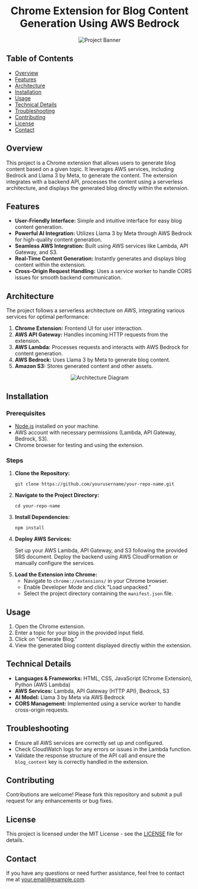 <h1 align="center">Chrome Extension for Blog Content Generation Using AWS Bedrock</h1>

<p align="center">
  <img src="https://path-to-your-banner-image" alt="Project Banner" />
</p>

<h2>Table of Contents</h2>
<ul>
  <li><a href="#overview">Overview</a></li>
  <li><a href="#features">Features</a></li>
  <li><a href="#architecture">Architecture</a></li>
  <li><a href="#installation">Installation</a></li>
  <li><a href="#usage">Usage</a></li>
  <li><a href="#technical-details">Technical Details</a></li>
  <li><a href="#troubleshooting">Troubleshooting</a></li>
  <li><a href="#contributing">Contributing</a></li>
  <li><a href="#license">License</a></li>
  <li><a href="#contact">Contact</a></li>
</ul>

<h2 id="overview">Overview</h2>
<p>
  This project is a Chrome extension that allows users to generate blog content based on a given topic. 
  It leverages AWS services, including Bedrock and Llama 3 by Meta, to generate the content. 
  The extension integrates with a backend API, processes the content using a serverless architecture, 
  and displays the generated blog directly within the extension.
</p>

<h2 id="features">Features</h2>
<ul>
  <li><strong>User-Friendly Interface:</strong> Simple and intuitive interface for easy blog content generation.</li>
  <li><strong>Powerful AI Integration:</strong> Utilizes Llama 3 by Meta through AWS Bedrock for high-quality content generation.</li>
  <li><strong>Seamless AWS Integration:</strong> Built using AWS services like Lambda, API Gateway, and S3.</li>
  <li><strong>Real-Time Content Generation:</strong> Instantly generates and displays blog content within the extension.</li>
  <li><strong>Cross-Origin Request Handling:</strong> Uses a service worker to handle CORS issues for smooth backend communication.</li>
</ul>

<h2 id="architecture">Architecture</h2>
<p>The project follows a serverless architecture on AWS, integrating various services for optimal performance:</p>
<ol>
  <li><strong>Chrome Extension:</strong> Frontend UI for user interaction.</li>
  <li><strong>AWS API Gateway:</strong> Handles incoming HTTP requests from the extension.</li>
  <li><strong>AWS Lambda:</strong> Processes requests and interacts with AWS Bedrock for content generation.</li>
  <li><strong>AWS Bedrock:</strong> Uses Llama 3 by Meta to generate blog content.</li>
  <li><strong>Amazon S3:</strong> Stores generated content and other assets.</li>
</ol>

<p align="center">
  <img src="https://path-to-your-architecture-diagram" alt="Architecture Diagram" />
</p>

<h2 id="installation">Installation</h2>

<h3>Prerequisites</h3>
<ul>
  <li><a href="https://nodejs.org/">Node.js</a> installed on your machine.</li>
  <li>AWS account with necessary permissions (Lambda, API Gateway, Bedrock, S3).</li>
  <li>Chrome browser for testing and using the extension.</li>
</ul>

<h3>Steps</h3>
<ol>
  <li><strong>Clone the Repository:</strong></li>
  <pre><code>git clone https://github.com/yourusername/your-repo-name.git</code></pre>
  
  <li><strong>Navigate to the Project Directory:</strong></li>
  <pre><code>cd your-repo-name</code></pre>

  <li><strong>Install Dependencies:</strong></li>
  <pre><code>npm install</code></pre>

  <li><strong>Deploy AWS Services:</strong>
    <p>Set up your AWS Lambda, API Gateway, and S3 following the provided SRS document. Deploy the backend using AWS CloudFormation or manually configure the services.</p>
  </li>

  <li><strong>Load the Extension into Chrome:</strong>
    <ul>
      <li>Navigate to <code>chrome://extensions/</code> in your Chrome browser.</li>
      <li>Enable Developer Mode and click "Load unpacked."</li>
      <li>Select the project directory containing the <code>manifest.json</code> file.</li>
    </ul>
  </li>
</ol>

<h2 id="usage">Usage</h2>
<ol>
  <li>Open the Chrome extension.</li>
  <li>Enter a topic for your blog in the provided input field.</li>
  <li>Click on "Generate Blog."</li>
  <li>View the generated blog content displayed directly within the extension.</li>
</ol>

<h2 id="technical-details">Technical Details</h2>
<ul>
  <li><strong>Languages & Frameworks:</strong> HTML, CSS, JavaScript (Chrome Extension), Python (AWS Lambda)</li>
  <li><strong>AWS Services:</strong> Lambda, API Gateway (HTTP API), Bedrock, S3</li>
  <li><strong>AI Model:</strong> Llama 3 by Meta via AWS Bedrock</li>
  <li><strong>CORS Management:</strong> Implemented using a service worker to handle cross-origin requests.</li>
</ul>

<h2 id="troubleshooting">Troubleshooting</h2>
<ul>
  <li>Ensure all AWS services are correctly set up and configured.</li>
  <li>Check CloudWatch logs for any errors or issues in the Lambda function.</li>
  <li>Validate the response structure of the API call and ensure the <code>blog_content</code> key is correctly handled in the extension.</li>
</ul>

<h2 id="contributing">Contributing</h2>
<p>Contributions are welcome! Please fork this repository and submit a pull request for any enhancements or bug fixes.</p>

<h2 id="license">License</h2>
<p>This project is licensed under the MIT License - see the <a href="LICENSE">LICENSE</a> file for details.</p>

<h2 id="contact">Contact</h2>
<p>If you have any questions or need further assistance, feel free to contact me at <a href="mailto:your.email@example.com">your.email@example.com</a>.</p>
